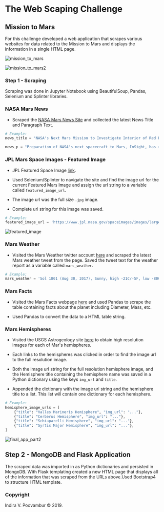 # The Web Scaping Challenge
## Mission to Mars
For this challenge developed a web application that scrapes various websites for data related to the Mission to Mars and 
displays the information in a single HTML page. 

![mission_to_mars](Images/Martian.gif)

![mission_to_mars2](Images/Martian2.gif)


### Step 1 - Scraping

Scraping was done in Jupyter Notebook using BeautifulSoup, Pandas, Selenium and Splinter libraries.

### NASA Mars News

* Scraped the [NASA Mars News Site](https://mars.nasa.gov/news/) and collected the latest News Title and Paragraph Text. 

```python
# Example:
news_title = "NASA's Next Mars Mission to Investigate Interior of Red Planet"

news_p = "Preparation of NASA's next spacecraft to Mars, InSight, has ramped up this summer, on course for launch next May from Vandenberg Air Force Base in central California -- the first interplanetary launch in history from America's West Coast."
```

### JPL Mars Space Images - Featured Image

* JPL Featured Space Image [link](https://www.jpl.nasa.gov/spaceimages/?search=&category=Mars).

* Used Selenium/Splinter to navigate the site and find the image url for the current Featured Mars Image and assign the url string to a variable called `featured_image_url`.

* The image url was the full size `.jpg` image.

* Complete url string for this image was saved.

```python
# Example:
featured_image_url = 'https://www.jpl.nasa.gov/spaceimages/images/largesize/PIA16225_hires.jpg'
```

![featured_image](Images/featured_image.PNG)

### Mars Weather

* Visited the Mars Weather twitter account [here](https://twitter.com/marswxreport?lang=en) and scraped the latest Mars weather tweet from the page. Saved the tweet text for the weather report as a variable called `mars_weather`.

```python
# Example:
mars_weather = 'Sol 1801 (Aug 30, 2017), Sunny, high -21C/-5F, low -80C/-112F, pressure at 8.82 hPa, daylight 06:09-17:55'
```

### Mars Facts

* Visited the Mars Facts webpage [here](https://space-facts.com/mars/) and used Pandas to scrape the table containing facts about the planet including Diameter, Mass, etc.

* Used Pandas to convert the data to a HTML table string.


### Mars Hemispheres

* Visited the USGS Astrogeology site [here](https://astrogeology.usgs.gov/search/results?q=hemisphere+enhanced&k1=target&v1=Mars) to obtain high resolution images for each of Mar's hemispheres.

* Each links to the hemispheres was clicked in order to find the image url to the full resolution image.

* Both the image url string for the full resolution hemisphere image, and the Hemisphere title containing the hemisphere name was saved in a Python dictionary using the keys `img_url` and `title`.

* Appended the dictionary with the image url string and the hemisphere title to a list. This list will contain one dictionary for each hemisphere.

```python
# Example:
hemisphere_image_urls = [
    {"title": "Valles Marineris Hemisphere", "img_url": "..."},
    {"title": "Cerberus Hemisphere", "img_url": "..."},
    {"title": "Schiaparelli Hemisphere", "img_url": "..."},
    {"title": "Syrtis Major Hemisphere", "img_url": "..."},
]
```
![final_app_part2](Images/final_app_part2.png)

## Step 2 - MongoDB and Flask Application

The scraped data was imported in as Python dictionaries and persisted in MongoDB. With Flask templating created a new HTML page that displays all of the information that was scraped from the URLs above.Used Bootstrap4 to structure HTML template.


### Copyright

Indira V. Poovambur © 2019.

